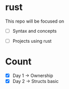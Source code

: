 # rust

This repo will be focused on
- [ ] Syntax and concepts
- [ ] Projects using rust


# Count
- [x] Day 1 -> Ownership
- [x] Day 2 -> Structs basic
